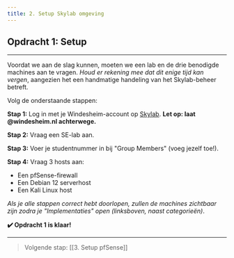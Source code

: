 ```yaml
---
title: 2. Setup Skylab omgeving
---
```

## Opdracht 1: Setup
---
Voordat we aan de slag kunnen, moeten we een lab en de drie benodigde machines aan te vragen. _Houd er rekening mee dat dit enige tijd kan vergen_, aangezien het een handmatige handeling van het Skylab-beheer betreft. 

Volg de onderstaande stappen:

**Stap 1:** Log in met je Windesheim-account  op [Skylab](https://skylab.windesheim.nl). **Let op: laat @windesheim.nl achterwege.**

**Stap 2:** Vraag een SE-lab aan.

**Stap 3:** Voer je studentnummer in bij "Group Members" (voeg jezelf toe!).

**Stap 4:**  Vraag 3 hosts aan:
- Een pfSense-firewall
- Een Debian 12 serverhost
- Een Kali Linux host

*Als je alle stappen correct hebt doorlopen, zullen de machines zichtbaar zijn zodra je "Implementaties" open (linksboven, naast categorieën)*.

**✔️ Opdracht 1 is klaar!**

---
> Volgende stap: [[3. Setup pfSense]]